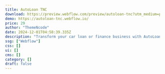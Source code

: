 ```yaml
---
title: AutoLoan TNC
download: https://preview.webflow.com/preview/autoloan-tnc?utm_medium=preview_link&utm_source=designer&utm_content=autoloan-tnc&preview=82f022d3a0df86ae64d38443a552d302&workflow=sitePreview
demo: https://autoloan-tnc.webflow.io/
price: 29
author: "ThemeNcode"
date: 2024-12-01T04:58:39.335Z
description: "Transform your car loan or finance business with AutoLoan TNC. Highlight your financial expertise and attract clients. Streamline your loan consulting platform and create a high-performing landing page."
ssg: ["Webflow"]
css: []
ui: []
cms: []
category: []
draft: false
---
```

